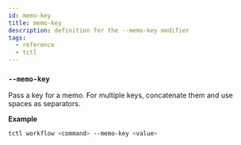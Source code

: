 ```yaml
---
id: memo-key
title: memo-key
description: definition for the --memo-key modifier
tags:
  - reference
  - tctl
---
```


### `--memo-key`

Pass a key for a memo.
For multiple keys, concatenate them and use spaces as separators.

**Example**

```bash
tctl workflow <command> --memo-key <value>
```
